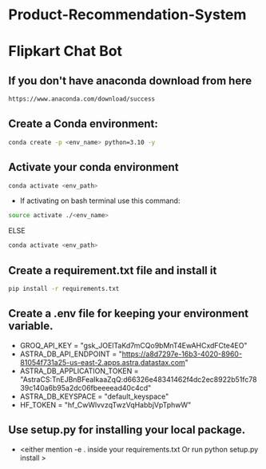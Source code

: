 # Product-Recommendation-System

# Flipkart Chat Bot 



## If you don't have anaconda download from here
```bash 
https://www.anaconda.com/download/success 
```
## Create a Conda environment:

```bash
conda create -p <env_name> python=3.10 -y
```
## Activate your conda environment

```bash
conda activate <env_path>
```
- If activating on bash terminal use this command:

```bash
source activate ./<env_name> 
```
ELSE
```bash
conda activate <env_path>
```

## Create a requirement.txt file and install it

```bash
pip install -r requirements.txt
```
## Create a .env file for keeping your environment variable.
- GROQ_API_KEY = "gsk_JOElTaKd7mCQo9bMnT4EwAHCxdFCte4EO"
- ASTRA_DB_API_ENDPOINT = "https://a8d7297e-16b3-4020-8960-81054f731a25-us-east-2.apps.astra.datastax.com"
- ASTRA_DB_APPLICATION_TOKEN = "AstraCS:TnEJBnBFeaIkaaZqQ:d66326e48341462f4dc2ec8922b51fc7839c140a6b95a2dc06fbeeeead40c4cd"
- ASTRA_DB_KEYSPACE = "default_keyspace"
- HF_TOKEN = "hf_CwWlvvzqTwzVqHabbjVpTphwW"


## Use setup.py for installing your local package.

- <either mention -e . inside your requirements.txt Or run python setup.py install >

